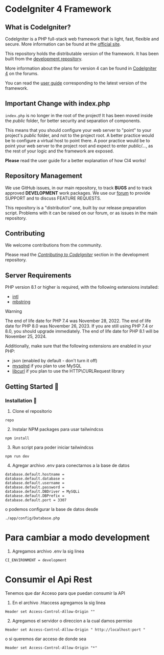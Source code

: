 # CodeIgniter 4 Framework

## What is CodeIgniter?

CodeIgniter is a PHP full-stack web framework that is light, fast, flexible and secure.
More information can be found at the [official site](https://codeigniter.com).

This repository holds the distributable version of the framework.
It has been built from the
[development repository](https://github.com/codeigniter4/CodeIgniter4).

More information about the plans for version 4 can be found in [CodeIgniter 4](https://forum.codeigniter.com/forumdisplay.php?fid=28) on the forums.

You can read the [user guide](https://codeigniter.com/user_guide/)
corresponding to the latest version of the framework.

## Important Change with index.php

`index.php` is no longer in the root of the project! It has been moved inside the _public_ folder,
for better security and separation of components.

This means that you should configure your web server to "point" to your project's _public_ folder, and
not to the project root. A better practice would be to configure a virtual host to point there. A poor practice would be to point your web server to the project root and expect to enter _public/..._, as the rest of your logic and the
framework are exposed.

**Please** read the user guide for a better explanation of how CI4 works!

## Repository Management

We use GitHub issues, in our main repository, to track **BUGS** and to track approved **DEVELOPMENT** work packages.
We use our [forum](http://forum.codeigniter.com) to provide SUPPORT and to discuss
FEATURE REQUESTS.

This repository is a "distribution" one, built by our release preparation script.
Problems with it can be raised on our forum, or as issues in the main repository.

## Contributing

We welcome contributions from the community.

Please read the [_Contributing to CodeIgniter_](https://github.com/codeigniter4/CodeIgniter4/blob/develop/CONTRIBUTING.md) section in the development repository.

## Server Requirements

PHP version 8.1 or higher is required, with the following extensions installed:

- [intl](http://php.net/manual/en/intl.requirements.php)
- [mbstring](http://php.net/manual/en/mbstring.installation.php)

> [!WARNING]
> The end of life date for PHP 7.4 was November 28, 2022.
> The end of life date for PHP 8.0 was November 26, 2023.
> If you are still using PHP 7.4 or 8.0, you should upgrade immediately.
> The end of life date for PHP 8.1 will be November 25, 2024.

Additionally, make sure that the following extensions are enabled in your PHP:

- json (enabled by default - don't turn it off)
- [mysqlnd](http://php.net/manual/en/mysqlnd.install.php) if you plan to use MySQL
- [libcurl](http://php.net/manual/en/curl.requirements.php) if you plan to use the HTTP\CURLRequest library

## Getting Started 🚀

### Installation 🔧

1. Clone el repositorio

```
repo
```

2. Instalar NPM packages para usar tailwindcss

```
npm install
```

3. Run script para poder iniciar tailwindcss

```
npm run dev
```

4. Agregar archivo .env para conectarnos a la base de datos

```
database.default.hostname =
database.default.database =
database.default.username =
database.default.password =
database.default.DBDriver = MySQLi
database.default.DBPrefix =
database.default.port = 3307
```

o
podemos configurar la base de datos desde

```
./app/config/Database.php
```

# Para cambiar a modo development

1. Agregamos archivo .env la sig linea

```
CI_ENVIRONMENT = development
```

# Consumir el Api Rest

Tenemos que dar Acceso para que puedan consumir la API

1. En el archivo .htaccess agregamos la sig linea

```
Header set Access-Control-Allow-Origin ""
```

2. Agregamos el servidor o direccion a la cual damos permiso

```
Header set Access-Control-Allow-Origin " http://localhost:port "
```

o si queremos dar acceso de donde sea

```
Header set Access-Control-Allow-Origin "*"
```
